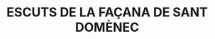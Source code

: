 ---
layout: patrimoni-details
title:  "ESCUTS DE LA FAÇANA DE SANT DOMÈNEC"
collections: ["patrimoni-arquitectonic", "bcin-previstos-cbp"]
coordinates:
  - group1:
        - [1.462008195624974, 42.358392587230988]
        - [1.462025358164849, 42.358304319404866]
        - [1.462010530388275, 42.358303040764078]
        - [1.461995729801147, 42.358389143649205]
        - [1.461998784600114, 42.35838944525247]
        - [1.461998428125526, 42.358391711560806]
        - [1.462008195624974, 42.358392587230988]
---